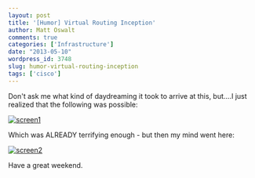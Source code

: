 ```yaml
---
layout: post
title: '[Humor] Virtual Routing Inception'
author: Matt Oswalt
comments: true
categories: ['Infrastructure']
date: "2013-05-10"
wordpress_id: 3748
slug: humor-virtual-routing-inception
tags: ['cisco']
---
```



Don't ask me what kind of daydreaming it took to arrive at this, but....I just realized that the following was possible:

[![screen1](/assets/2013/05/screen1.png)](/assets/2013/05/screen1.png)

Which was ALREADY terrifying enough - but then my mind went here:

[![screen2](/assets/2013/05/screen2.png)](/assets/2013/05/screen2.png)

Have a great weekend.
